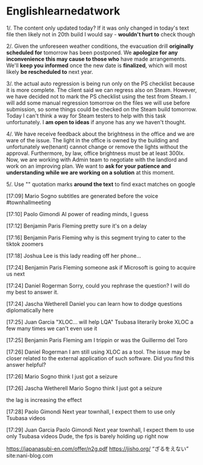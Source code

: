 # Englishlearnedatwork

1/. The content only updated today? If it was only changed in today's text file then likely not in 20th build I would say - **wouldn't hurt to** check though

2/. Given the unforeseen weather conditions, the evacuation drill **originally scheduled for** tomorrow has been postponed.
We **apologize for any inconvenience this may cause to those who** have made arrangements.
We'll **keep you informed** once the new date is **finalized**, which will most likely **be rescheduled to** next year.

3/. the actual auto regression is being run only on the PS checklist because it is more complete. The client said we can regress also on Steam. However, we have decided not to mark the PS checklist using the test from Steam.
I will add some manual regression tomorrow on the files we will use before submission, so some things could be checked on the Steam build tomorrow.
Today I can't think a way for Steam testers to help with this task unfortunately. I **am open to ideas** if anyone has any we haven't thought.

4/. We have receive feedback about the brightness in the office and we are ware of the issue.
The light in the office is owned by the building and unfortunately we(tenant) cannot change or remove the lights without the approval.
Furthermore, by law, office brightness must be at least 300lx.
Now, we are working with Admin team to negotiate with the landlord and work on an improving plan.
We want to **ask for your patience and understanding while we are working on a solution** at this moment.
 
5/. Use "" quotation marks **around the text** to find exact matches on google

[17:09] Mario Sogno
subtitles are generated before the voice  #townhallmeeting

[17:10] Paolo Gimondi
AI power of reading minds, I guess

[17:12] Benjamin Paris Fleming
pretty sure it's on a delay

[17:16] Benjamin Paris Fleming
why is this segment trying to cater to the tiktok zoomers

[17:18] Joshua Lee
is this lady reading off her phone...

[17:24] Benjamin Paris Fleming
someone ask if Microsoft is going to acquire us next

[17:24] Daniel Rogerman
Sorry, could you rephrase the question? I will do my best to answer it.

[17:24] Jascha Wetherell
Daniel you can learn how to dodge questions diplomatically here

[17:25] Juan Garcia
"XLOC... will help LQA"
Tsubasa literarily broke XLOC a few many times we can't even use it

[17:25] Benjamin Paris Fleming
am I trippin or was the Guillermo del Toro

[17:26] Daniel Rogerman
I am still using XLOC as a tool. The issue may be closer related to the external application of such software.
Did you find this answer helpful?

[17:26] Mario Sogno
think I just got a seizure

[17:26] Jascha Wetherell
Mario Sogno
think I just got a seizure

the lag is increasing the effect

[17:28] Paolo Gimondi
Next year townhall, I expect them to use only Tsubasa videos

[17:29] Juan Garcia
Paolo Gimondi
Next year townhall, I expect them to use only Tsubasa videos
Dude, the fps is barely holding up right now


https://japanasubi-en.com/offer/n2g.pdf
https://jisho.org/
“ざるをえない”  site:nani-blog.com
